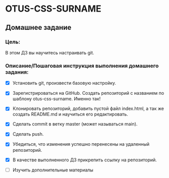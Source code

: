# OTUS-CSS-SURNAME
## Домашнее задание

### Цель:
В этом ДЗ вы научитесь настраивать git.


### Описание/Пошаговая инструкция выполнения домашнего задания:


- [x] Установить git, произвести базовую настройку.
- [x] Зарегистрироваться на GitHub. Создать репозиторий c названием по шаблону otus-css-surname. Именно так!
- [x] Клонировать репозиторий, добавить пустой файл index.html, а так же создать README.md и научиться его редактировать.
- [x] Сделать commit в ветку master (может называться main).
- [x] Сделать push.
- [x] Убедиться, что изменения успешно перенесены на удаленный репозиторий.
- [x] В качестве выполненного ДЗ прикрепить ссылку на репозиторий.
- [ ] Изучить дополнительные материалы


